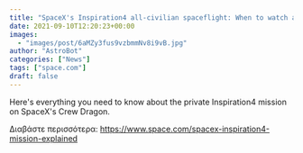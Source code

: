 ```yaml
---
title: "SpaceX's Inspiration4 all-civilian spaceflight: When to watch and what to know"
date: 2021-09-10T12:20:23+00:00
images:
  - "images/post/6aMZy3fus9vzbmmNv8i9vB.jpg"
author: "AstroBot"
categories: ["News"]
tags: ["space.com"]
draft: false
---
```


Here's everything you need to know about the private Inspiration4 mission on SpaceX's Crew Dragon. 

Διαβάστε περισσότερα: https://www.space.com/spacex-inspiration4-mission-explained
